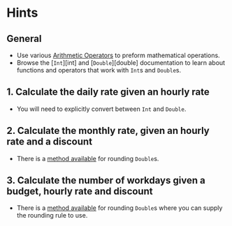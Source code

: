 # Hints

## General

- Use various [Arithmetic Operators][arithmeticoperators] to preform mathematical operations.
- Browse the [`Int`][int] and [`Double`][double] documentation to learn about functions and operators that work with `Int`s and `Double`s.

## 1. Calculate the daily rate given an hourly rate

- You will need to explicitly convert between `Int` and `Double`.

## 2. Calculate the monthly rate, given an hourly rate and a discount

- There is a [method available][rounded] for rounding `Double`s.

## 3. Calculate the number of workdays given a budget, hourly rate and discount

- There is a [method available][rounded] for rounding `Double`s where you can supply the rounding rule to use.

[integers]: https://docs.swift.org/swift-book/LanguageGuide/TheBasics.html#ID310
[floatingpoint]: https://docs.swift.org/swift-book/LanguageGuide/TheBasics.html#ID321
[rounded]: https://developer.apple.com/documentation/swift/double/rounded(_:)
[arithmeticoperators]: https://docs.swift.org/swift-book/LanguageGuide/BasicOperators.html#ID63